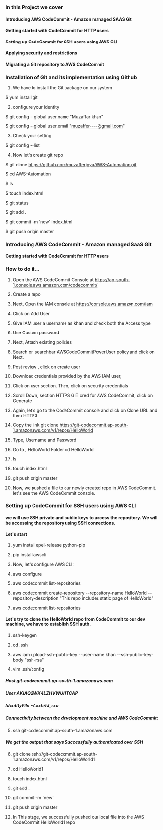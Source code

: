 
### In this Project we cover

#### Introducing AWS CodeCommit - Amazon managed SAAS Git
#### Getting started with CodeCommit for HTTP users
#### Setting up CodeCommit for SSH users using AWS CLI
#### Applying security and restrictions
#### Migrating a Git repository to AWS CodeCommit


### Installation of Git and its implementation using Github


1. We have to install the Git package on our system

 $ yum install git

2. configure your identity

 $ git config --global user.name "Muzaffar khan"

 $ git config --global user.email "muzaffer----@gmail.com"

3. Check your setting

 $ git config --list

4. Now let's create git repo

 $ git clone https://github.com/muzafferjoya/AWS-Automation.git

 $ cd AWS-Automation

 $ ls

 $ touch index.html

 $ git status

 $ git add .

 $ git commit -m 'new' index.html

 $ git push origin master
 


### Introducing AWS CodeCommit - Amazon managed SaaS Git

#### Getting started with CodeCommit for HTTP users

### How to do it...

1. Open the AWS CodeCommit Console at https://ap-south-1.console.aws.amazon.com/codecommit/

2. Create a repo

3. Next, Open the IAM console at https://console.aws.amazon.com/iam

4. Click on Add User

5. Give IAM user a username as khan and check both the Access type 

6. Use Custom password

7. Next, Attach existing policies 

8. Search on searchbar AWSCodeCommitPowerUser policy and click on Next.

9. Post review , click on create user

10. Download credentials provided by the AWS IAM user, 

11. Click on user section. Then, click on security credentials

12. Scroll Down, section HTTPS GIT cred for AWS CodeCommit, click on Generate

13. Again, let's go to the CodeCommit console and click on Clone URL and then HTTPS

14. Copy the link git clone https://git-codecommit.ap-south-1.amazonaws.com/v1/repos/HelloWorld

15. Type, Username and Password

16. Go to , HelloWorld Folder cd HelloWorld

17. ls 

18. touch index.html

19. git push origin master

20. Now, we pushed a file to our newly created repo in AWS CodeCommit. let's see the AWS CodeCommit console.



### Setting up CodeCommit for SSH users using AWS CLI

#### we will use SSH private and public keys to access the repository. We will be accessing the repository using SSH connections.

#### Let's start

1. yum install epel-release python-pip

2. pip install awscli

3. Now, let's configure AWS CLI:

4. aws configure

5. aws codecommit list-repositories

6. aws codecommit create-repository --repository-name HelloWorld --repository-description "This repo includes static page of HelloWorld"

7. aws codecommit list-repositories

#### Let's try to clone the HelloWorld repo from CodeCommit to our dev machine, we have to establish SSH auth.

1. ssh-keygen

2. cd .ssh

3. aws iam upload-ssh-public-key --user-name khan --ssh-public-key-body "ssh-rsa" 

4. vim .ssh/config

##### Host git-codecommit.ap-south-1.amazonaws.com 
##### User AKIAQ2WK4LZHVWUHTCAP
##### IdentityFile ~/.ssh/id_rsa

##### Connectivity between the development machine and AWS CodeCommit:

5. ssh git-codecommit.ap-south-1.amazonaws.com

##### We get the output that says Successfully authenticated over SSH

6. git clone ssh://git-codecommit.ap-south-1.amazonaws.com/v1/repos/HelloWorld1

7. cd HelloWorld1

8. touch index.html

9. git add .

10. git commit -m 'new'

11. git push origin master

12. In This stage, we successfully pushed our local file into the AWS CodeCommit HelloWorld1 repo





